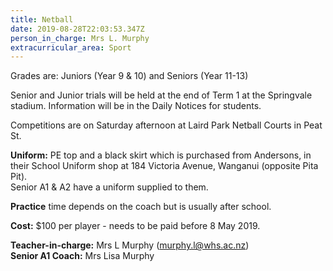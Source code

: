 ```yaml
---
title: Netball
date: 2019-08-28T22:03:53.347Z
person_in_charge: Mrs L. Murphy
extracurricular_area: Sport
---
```

Grades are: Juniors (Year 9 & 10) and Seniors (Year 11-13)

Senior and Junior trials will be held at the end of Term 1 at the Springvale stadium.
Information will be in the Daily Notices for students.

Competitions are on Saturday afternoon at Laird Park Netball Courts in Peat St.

**Uniform:** PE top and a black skirt which is purchased from Andersons, in their School Uniform shop at 184 Victoria Avenue, Wanganui (opposite Pita Pit).  
Senior A1 & A2 have a uniform supplied to them.

**Practice** time depends on the coach but is usually after school.

**Cost:** $100 per player - needs to be paid before 8 May 2019.

**Teacher-in-charge:** Mrs L Murphy (murphy.l@whs.ac.nz)\
**Senior A1 Coach:** Mrs Lisa Murphy
